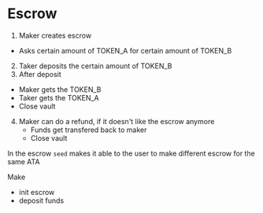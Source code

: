 # Escrow

1) Maker creates escrow
  - Asks certain amount of TOKEN_A for certain amount of TOKEN_B
2) Taker deposits the certain amount of TOKEN_B
3) After deposit
  - Maker gets the TOKEN_B
  - Taker gets the TOKEN_A
  - Close vault
4) Maker can do a refund, if it doesn't like the escrow anymore
   - Funds get transfered back to maker
   - Close vault


In the escrow `seed` makes it able to the user to make different escrow for the same ATA

Make
- init escrow
- deposit funds

